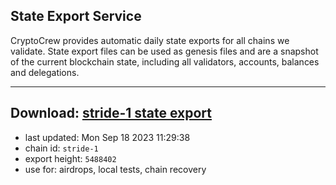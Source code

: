 ## State Export Service
CryptoCrew provides automatic daily state exports for all chains we validate. State export files can be used as genesis files and are a snapshot of the current blockchain state, including all validators, accounts, balances and delegations.

---
**Download: [stride-1 state export](https://dl.ccvalidators.com/SERVICE/stride/stride-1_export_5488402.json)**
---

- last updated: Mon Sep 18 2023 11:29:38
- chain id: `stride-1`
- export height: `5488402`
- use for: airdrops, local tests, chain recovery
